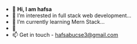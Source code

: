 - 👋 **Hi, I am hafsa**
- 👀 I’m interested in full stack web development...
- 🌱 I’m currently learning Mern Stack...
- 💞️ 
- 📫 Get in touch - hafsabucse3@gmail.com

<!---
hafsa002/hafsa002 is a ✨ special ✨ repository because its `README.md` (this file) appears on your GitHub profile.
You can click the Preview link to take a look at your changes.
--->
